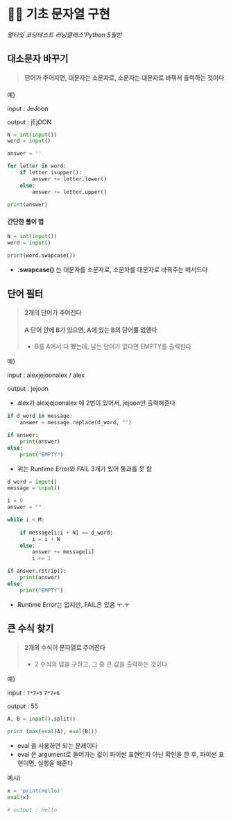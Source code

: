 # 🧑‍💻 기초 문자열 구현

*멀티잇 코딩테스트 러닝클래스'Python 5월반*



## 대소문자 바꾸기

> #### 단어가 주어지면, 대문자는 소문자로, 소문자는 대문자로 바꿔서 출력하는 것이다



예)

input : JeJoon

output : jEjOON



```python
N = int(input())
word = input()

answer = ''

for letter in word:
	if letter.isupper():
		answer += letter.lower()
	else:
		answer += letter.upper()
		
print(answer)
```



#### 간단한 풀이 법

```python
N = int(input())
word = input()

print(word.swapcase())
```

- **.swapcase()** 는 대문자를 소문자로, 소문자를 대문자로 바꿔주는 메서드다





## 단어 필터

> #### 2개의 단어가 주어진다
>
> #### A 단어 안에 B가 있으면, A에 있는 B의 단어를 없앤다
>
> - B를 A에서 다 뺐는데, 남는 단어가 없다면 EMPTY를 출력한다



예)

input : alexjejoonalex / alex

output : jejoon



- alex가 alexjejoonalex 에 2번이 있어서, jejoon만 출력해준다



```python
if d_word in message:
	answer = message.replace(d_word, "")

if answer:
	print(answer)
else:
	print("EMPTY")
```

- 위는 Runtime Error와 FAIL 3개가 있어 통과를 못 함



```python
d_word = input()
message = input()

i = 0
answer = ""

while i < M:
	
	if message[i:i + N] == d_word:
		i = i + N
	else:
		answer += message[i]
		i += 1

if answer.rstrip():
	print(answer)
else:
	print("EMPTY")
```

- Runtime Error는 없지만, FAIL은 있음 ㅜ.ㅜ





## 큰 수식 찾기

> #### 2개의 수식이 문자열로 주어진다
>
> - 2 수식의 답을 구하고, 그 중 큰 값을 출력하는 것이다



예)

input : `7*7+5` `7*7+6`

output : 55



```python
A, B = input().split()

print (max(eval(A), eval(B)))
```

- eval 을 사용하면 되는 문제이다
- eval 은 argument로 들어가는 값이 파이썬 표현인지 아닌 확인을 한 후, 파이썬 표현이면, 실행을 해준다



예시)

```python
x = 'print(Hello)'
eval(x)

# output : Hello
```

